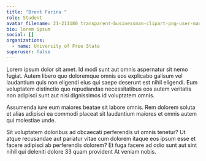 ```yaml
---
title: "Brent Farina "
role: Student
avatar_filename: 21-211180_transparent-businessman-clipart-png-user-man-icon-png.png
bio: lorem ipsum
social: []
organizations:
  - name: University of Free State
superuser: false
---
```

<!--StartFragment-->

Lorem ipsum dolor sit amet. Id modi sunt aut omnis aspernatur sit nemo fugiat. Autem libero quo doloremque omnis eos explicabo galisum vel laudantium quis non eligendi eius qui saepe deserunt est nihil eligendi. Eum voluptatem distinctio quo repudiandae necessitatibus eos autem veritatis non adipisci sunt aut nisi dignissimos id voluptatem omnis.

Assumenda iure eum maiores beatae sit labore omnis. Rem dolorem soluta et alias adipisci ea commodi placeat sit laudantium maiores et omnis autem qui molestiae unde.

Sit voluptatem doloribus ad obcaecati perferendis ut omnis tenetur? Ut atque recusandae aut pariatur vitae cum dolorem itaque eos ipsum esse et facere adipisci ab perferendis dolorem? Et fuga facere ad odio sunt aut sint nihil qui deleniti dolore 33 quam provident At veniam nobis.

<!--EndFragment-->